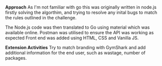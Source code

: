 **Approach** 
As I'm not familiar with go this was originally written in node.js firstly solving the algorthim, and trying to resolve any inital bugs to match the rules outlined in the challenge.

The Node.js code was then translated to Go using material which was available online.
Postman was utilised to ensure the API was working as expected
Front end was added using HTML, CSS and Vanilla JS.

**Extension Activities**
Try to match branding with GymShark and add additional information for the end user, such as wastage, number of packages.

